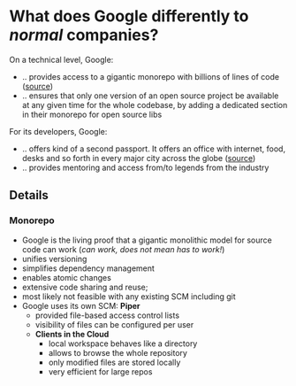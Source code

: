 # What does Google differently to _normal_ companies?



On a technical level, Google:

- .. provides access to a gigantic monorepo with billions of lines of code ([source](https://dl.acm.org/doi/pdf/10.1145/2854146))
- .. ensures that only one version of an open source project be available at
  any given time for the whole codebase, by adding a dedicated section in their monorepo for open source libs

For its developers, Google:

- .. offers kind of a second passport. It offers an office with internet, food, desks and so forth in every major city across the globe ([source](https://shreyans.org/google))
- .. provides mentoring and access from/to legends from the industry

## Details

### Monorepo

- Google is the living proof that a gigantic monolithic model for source code can work (_can work, does not mean has to work!_)
- unifies versioning
- simplifies dependency management
- enables atomic changes
- extensive code sharing and reuse;
- most likely not feasible with any existing SCM including git
- Google uses its own SCM: **Piper**
  - provided file-based access control lists
  - visibility of files can be configured per user
  - **Clients in the Cloud**
    - local workspace behaves like a directory
    - allows to browse the whole repository
    - only modified files are stored locally
    - very efficient for large repos